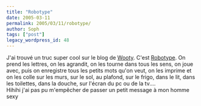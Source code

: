 ```yaml
---
title: "Robotype"
date: 2005-03-11
permalink: 2005/03/11/robotype/
author: Soph
tags: ["post"]
legacy_wordpress_id: 48
---
```


J'ai trouvé un truc super cool sur le blog de <a href="http://www.wooty.net/blog/" hreflang="fr">Wooty</a>. C'est <a href="http://www.robotype.net/index.php" hreflang="en">Robotype</a>. On prend les lettres, on les agrandit, on les tourne dans tous les sens, on joue avec, puis on enregistre tous les petits mots qu'on veut, on les imprime et on les colle sur les murs, sur le sol, au plafond, sur le frigo, dans le lit, dans les toilettes, dans la douche, sur l'écran du pc ou de la tv.... <br />
<img src="https://64k.be/wp-content/uploads/2006/sphhettcedd.jpg" alt="" /><br />
Hihihi j'ai pas pu m'empêcher de passer un petit message à mon homme sexy<br />
<img src="https://64k.be/wp-content/uploads/2006/jtmm.JPG" alt="" />

<!-- excerpt -->
